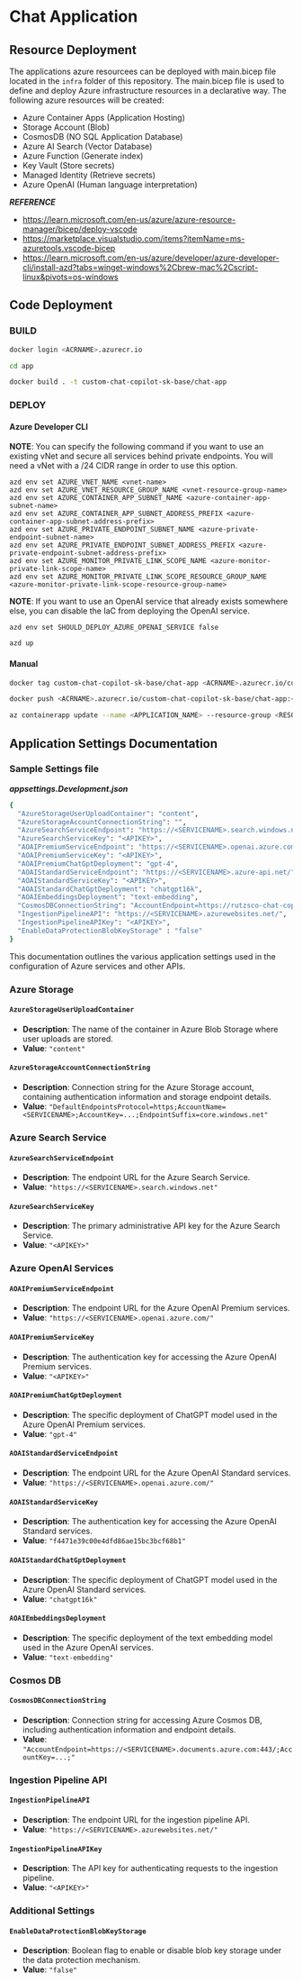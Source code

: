 # Chat Application 

## Resource Deployment

The applications azure resourcees can be deployed with main.bicep file located in the `infra` folder of this repository. The main.bicep file is used to define and deploy Azure infrastructure resources in a declarative way. The following azure resources will be created:

- Azure Container Apps (Application Hosting)
- Storage Account (Blob)
- CosmosDB (NO SQL Application Database)
- Azure AI Search (Vector Database)
- Azure Function (Generate index)
- Key Vault (Store secrets)
- Managed Identity (Retrieve secrets)
- Azure OpenAI (Human language interpretation)

***REFERENCE***
- https://learn.microsoft.com/en-us/azure/azure-resource-manager/bicep/deploy-vscode
- https://marketplace.visualstudio.com/items?itemName=ms-azuretools.vscode-bicep
- https://learn.microsoft.com/en-us/azure/developer/azure-developer-cli/install-azd?tabs=winget-windows%2Cbrew-mac%2Cscript-linux&pivots=os-windows

## Code Deployment

### BUILD

```bash
docker login <ACRNAME>.azurecr.io
```
```bash
cd app

docker build . -t custom-chat-copilot-sk-base/chat-app
```

### DEPLOY

#### Azure Developer CLI

**NOTE**: You can specify the following command if you want to use an existing vNet and secure all services behind private endpoints. You will need a vNet with a /24 CIDR range in order to use this option.

```shell
azd env set AZURE_VNET_NAME <vnet-name>
azd env set AZURE_VNET_RESOURCE_GROUP_NAME <vnet-resource-group-name>
azd env set AZURE_CONTAINER_APP_SUBNET_NAME <azure-container-app-subnet-name>
azd env set AZURE_CONTAINER_APP_SUBNET_ADDRESS_PREFIX <azure-container-app-subnet-address-prefix>
azd env set AZURE_PRIVATE_ENDPOINT_SUBNET_NAME <azure-private-endpoint-subnet-name>
azd env set AZURE_PRIVATE_ENDPOINT_SUBNET_ADDRESS_PREFIX <azure-private-endpoint-subnet-address-prefix>
azd env set AZURE_MONITOR_PRIVATE_LINK_SCOPE_NAME <azure-monitor-private-link-scope-name>
azd env set AZURE_MONITOR_PRIVATE_LINK_SCOPE_RESOURCE_GROUP_NAME <azure-monitor-private-link-scope-resource-group-name>
```

**NOTE**: If you want to use an OpenAI service that already exists somewhere else, you can disable the IaC from deploying the OpenAI service.

```shell
azd env set SHOULD_DEPLOY_AZURE_OPENAI_SERVICE false
```

```bash
azd up
```

#### Manual

```bash
docker tag custom-chat-copilot-sk-base/chat-app <ACRNAME>.azurecr.io/custom-chat-copilot-sk-base/chat-app:<VERSION>
```

```bash
docker push <ACRNAME>.azurecr.io/custom-chat-copilot-sk-base/chat-app:<VERSION>
```

```bash
az containerapp update --name <APPLICATION_NAME> --resource-group <RESOURCE_GROUP_NAME> --image <IMAGE_NAME>
```
## Application Settings Documentation

### Sample Settings file

***appsettings.Development.json***

```bash
{
  "AzureStorageUserUploadContainer": "content",
  "AzureStorageAccountConnectionString": "",
  "AzureSearchServiceEndpoint": "https://<SERVICENAME>.search.windows.net",
  "AzureSearchServiceKey": "<APIKEY>",
  "AOAIPremiumServiceEndpoint": "https://<SERVICENAME>.openai.azure.com/",
  "AOAIPremiumServiceKey": "<APIKEY>",
  "AOAIPremiumChatGptDeployment": "gpt-4",
  "AOAIStandardServiceEndpoint": "https://<SERVICENAME>.azure-api.net/",
  "AOAIStandardServiceKey": "<APIKEY>",
  "AOAIStandardChatGptDeployment": "chatgpt16k",
  "AOAIEmbeddingsDeployment": "text-embedding",
  "CosmosDBConnectionString": "AccountEndpoint=https://rutzsco-chat-copilot-demo.documents.azure.com:443/;AccountKey=<APIKEY>;",
  "IngestionPipelineAPI": "https://<SERVICENAME>.azurewebsites.net/",
  "IngestionPipelineAPIKey": "<APIKEY>",
  "EnableDataProtectionBlobKeyStorage" : "false"
}
```
This documentation outlines the various application settings used in the configuration of Azure services and other APIs.

### Azure Storage

#### `AzureStorageUserUploadContainer`
- **Description**: The name of the container in Azure Blob Storage where user uploads are stored.
- **Value**: `"content"`

#### `AzureStorageAccountConnectionString`
- **Description**: Connection string for the Azure Storage account, containing authentication information and storage endpoint details.
- **Value**: `"DefaultEndpointsProtocol=https;AccountName=<SERVICENAME>;AccountKey=...;EndpointSuffix=core.windows.net"`

### Azure Search Service

#### `AzureSearchServiceEndpoint`
- **Description**: The endpoint URL for the Azure Search Service.
- **Value**: `"https://<SERVICENAME>.search.windows.net"`

#### `AzureSearchServiceKey`
- **Description**: The primary administrative API key for the Azure Search Service.
- **Value**: `"<APIKEY>"`

### Azure OpenAI Services

#### `AOAIPremiumServiceEndpoint`
- **Description**: The endpoint URL for the Azure OpenAI Premium services.
- **Value**: `"https://<SERVICENAME>.openai.azure.com/"`

#### `AOAIPremiumServiceKey`
- **Description**: The authentication key for accessing the Azure OpenAI Premium services.
- **Value**: `"<APIKEY>"`

#### `AOAIPremiumChatGptDeployment`
- **Description**: The specific deployment of ChatGPT model used in the Azure OpenAI Premium services.
- **Value**: `"gpt-4"`

#### `AOAIStandardServiceEndpoint`
- **Description**: The endpoint URL for the Azure OpenAI Standard services.
- **Value**: `"https://<SERVICENAME>.openai.azure.com/"`

#### `AOAIStandardServiceKey`
- **Description**: The authentication key for accessing the Azure OpenAI Standard services.
- **Value**: `"f4471e39c00e4dfd86ae15bc3bcf68b1"`

#### `AOAIStandardChatGptDeployment`
- **Description**: The specific deployment of ChatGPT model used in the Azure OpenAI Standard services.
- **Value**: `"chatgpt16k"`

#### `AOAIEmbeddingsDeployment`
- **Description**: The specific deployment of the text embedding model used in the Azure OpenAI services.
- **Value**: `"text-embedding"`

### Cosmos DB

#### `CosmosDBConnectionString`
- **Description**: Connection string for accessing Azure Cosmos DB, including authentication information and endpoint details.
- **Value**: `"AccountEndpoint=https://<SERVICENAME>.documents.azure.com:443/;AccountKey=...;"`

### Ingestion Pipeline API

#### `IngestionPipelineAPI`
- **Description**: The endpoint URL for the ingestion pipeline API.
- **Value**: `"https://<SERVICENAME>.azurewebsites.net/"`

#### `IngestionPipelineAPIKey`
- **Description**: The API key for authenticating requests to the ingestion pipeline.
- **Value**: `"<APIKEY>"`

### Additional Settings

#### `EnableDataProtectionBlobKeyStorage`
- **Description**: Boolean flag to enable or disable blob key storage under the data protection mechanism.
- **Value**: `"false"`

